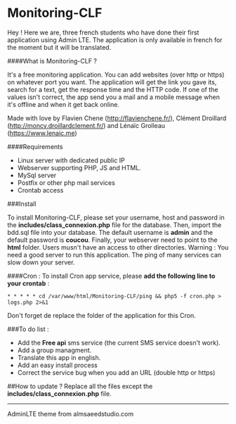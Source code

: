 # Monitoring-CLF

Hey ! Here we are, three french students who have done their first application using Admin LTE.
The application is only available in french for the moment but it will be translated.


####What is Monitoring-CLF ?

It's a free monitoring application.
You can add websites (over http or https) on whatever port you want. The application will get the link you gave its, search for a text, get the response time and the HTTP code. If one of the values isn't correct, the app send you a mail and a mobile message when it's offline and when it get back online.

Made with love by Flavien Chene (<http://flavienchene.fr/>), Clément Droillard (<http://moncv.droillardclement.fr/>) and Lénaïc Grolleau (<https://www.lenaic.me>)

####Requirements
* Linux server with dedicated public IP
* Webserver supporting PHP, JS and HTML.
* MySql server
* Postfix or other php mail services
* Crontab access

###Install

To install Monitoring-CLF, please set your username, host and password in the **includes/class_connexion.php** file for the database.
Then, import the bdd.sql file into your database.
The default username is **admin** and the default password is **coucou**.
Finally, your webserver need to point to the **html** folder. Users musn't have an access to other directories.
Warning : You need a good server to run this application. The ping of many services can slow down your server.

####Cron :
To install Cron app service, please **add the following line to your crontab** :

    * * * * * cd /var/www/html/Monitoring-CLF/ping && php5 -f cron.php > logs.php 2>&1

Don't forget de replace the folder of the application for this Cron.

###To do list :
* Add the **Free api** sms service (the current SMS service doesn't work).
* Add a group managment.
* Translate this app in english.
* Add an easy install process
* Correct the service bug when you add an URL (double http or https)


##How to update ?
Replace all the files except the **includes/class_connexion.php** file.

----
AdminLTE theme from almsaeedstudio.com

